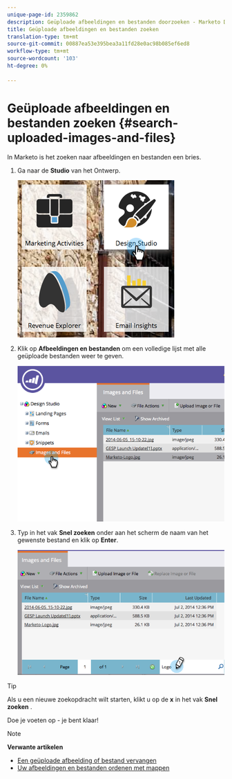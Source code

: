 ```yaml
---
unique-page-id: 2359862
description: Geüploade afbeeldingen en bestanden doorzoeken - Marketo Docs - Productdocumentatie
title: Geüploade afbeeldingen en bestanden zoeken
translation-type: tm+mt
source-git-commit: 00887ea53e395bea3a11fd28e0ac98b085ef6ed8
workflow-type: tm+mt
source-wordcount: '103'
ht-degree: 0%

---
```



# Geüploade afbeeldingen en bestanden zoeken {#search-uploaded-images-and-files}

In Marketo is het zoeken naar afbeeldingen en bestanden een bries.

1. Ga naar de **Studio** van het Ontwerp.

   ![](assets/designstudio-1.png)

1. Klik op **Afbeeldingen en bestanden** om een volledige lijst met alle geüploade bestanden weer te geven.

   ![](assets/image2014-9-16-11-3a44-3a4.png)

1. Typ in het vak **Snel zoeken** onder aan het scherm de naam van het gewenste bestand en klik op **Enter**.

   ![](assets/image2014-9-16-11-3a46-3a32.png)

>[!TIP]
>
>Als u een nieuwe zoekopdracht wilt starten, klikt u op de **x** in het vak **Snel** **zoeken** .

Doe je voeten op - je bent klaar!

>[!NOTE]
>
>**Verwante artikelen**
>
>* [Een geüploade afbeelding of bestand vervangen](replace-an-uploaded-image-or-file.md)
>* [Uw afbeeldingen en bestanden ordenen met mappen](organize-your-images-and-files-using-folders.md)

>



